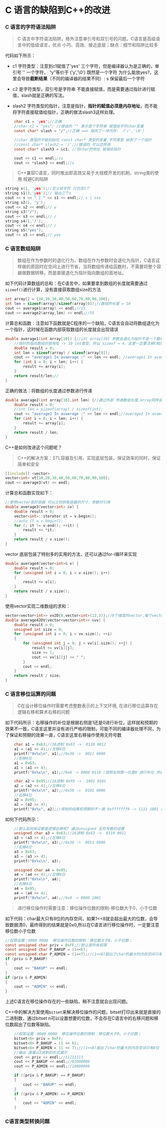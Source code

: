 # C 语言的缺陷到C++的改进

### C 语言的字符语法陷阱

> C 语言中字符语法陷阱，格外注意单引号和双引号的问题。C语言是高级语言中的低级语言，优点 小巧、高效、接近底层；缺点：细节和陷阱比较多

代码如下所示：

- c1 字符类型：注意到c1赋值了'yes' 三个字符，但是编译器认为是正确的，单引号 '' 一个字符， “y”等价于 ('y','\0') 既然是一个字符 为什么能放yes?，这里会导致**截断结果**（不同的编译器的结果不同）: s 保留最后一个字符

- c2 是字符类型，双引号是字符串 不能直接赋值，而是需要通过指针进行赋值，slash就是正确的写法。
- slash2 字符类型的指针，注意是指针，**指针的赋值必须是内存地址**，而不能将字符直接赋值给指针，正确的做法slash3这样处理。

```c
	char c1 = 'yes';//正确  
	//char c2 = "yes"; //错误的 "" 表示是个字符串 赋值给字符char变量 
	const char* slash = "/";//正确 ==> 指向了一块内存: （'/','\0'）

	//char 类型的不能初始化 const char* 类型的变量,字符类型 给到了一个指针
	//const char* slash2 = '/';//错误的 可以这样做
	const char* slash3 = &c1; //将char的地址 赋值给指针

	cout << c1 << endl;//s
	cout << *slash3 << endl;//s
```

> C++兼容C语言，同时推出即高效又易于大规模开发的机制，string类的使用 规避C的陷阱

```cpp
string s(1, 'yes');//定义给字符 只包含1个
string s1(3,'yes');// 输出三个s
cout << s << " | " << s1 << endl;// s | sss
string s2(1, 'y');
cout << s2 << endl;// y
string s3("/");
cout << s3 << endl;// /
string s4(1,'/');
cout << s4 << endl;// /
string s5("yes");
cout << s5 << endl;// yes
```

### C 语言数组陷阱

> 数组在作为参数时的退化行为，数组在作为参数时会退化为指针，C语言这样做的原因时在空间上进行节省，当将数组传递给函数时，不需要将整个容器做数据转移，而是直接退化为指针指向数组的首地址。

如下代码计算数组的总和：在C语言中，如果要拿到数组的长度就需要通过`sizeof()`进行计算，没有直接获取数组size的方法

```c
int array[] = {10,20,30,40,50,60,70,80,90,100};
int len = sizeof(array)/sizeof(array[0]);//数组的长度 = 10
cout << average1(array) << endl;//15
cout << average2(array,len) << endl;//55
```

计算总和函数：注意如下函数就是C程序的一个缺陷，C语言会自动将数组退化为一个指针，这时候在函数内部获取数组的长度就会出现错误

```c
double average1(int array[10]) {//int array[10] 参数会退化为指针不是一个数组，指针的大小固定为4(x86) 8(x64),
	//指针的指向数组的首地址 -> 10 int类型，所以 sizeof = 4，这里一定要注册C程序的缺陷
	double result = 0;
	int len = sizeof(array) / sizeof(array[0]);
	cout << "average1 In avaerage :" << len << endl; //average1 In avaerage :2
	for (int i = 0; i < len; i++) {
		result += array[i];
	}
	return result/len;//
}
```

正确的做法：将数组的长度通过参数进行传递

```c
double average2(int array[10],int len) {//通过外部 传递数组长度,array同样会退化为指针
	double result = 0;
	//int len = sizeof(array) / sizeof(int);
	cout << "average2 In avaerage :" << len << endl;//average2 In avaerage :10
	for (int i = 0; i < len; i++) {
		result += array[i];
	}
	return result / len;
}
```

C++是如何改进这个问题呢？

> C++的解决方案：STL容器及引用，实现底层包装，保证效率的同时，保证简单和安全

```cpp
[[include]] <vector>
vector<int> vt{10,20,30,40,50,60,70,80,90,100};
cout << average3(vt) << endl;
```

计算总和函数实现如下：

```cpp
//使用vector高阶容器 可以立刻获取容器的尺寸，参数时引用
double average3(vector<int> &v) {
	double result = 0;
	vector<int>::iterator it = v.begin();
	//auto it = v.begin();
	for (; it != v.end(); ++it) {
		result += *it;
	}
	return result / v.size();
}
```

vector 底层包装了特别多的实用的方法，还可以通过for-i循环来实现

```cpp
double average4(vector<int>& v) {
	double result = 0;
	for (unsigned int i = 0; i < v.size(); i++)
	{
		result += v[i];
	}
	return result / v.size();
}
```

使用vector实现二维数组的求和：

```cpp
vector<vector<int>> vv2D{8,vector<int>(12,3)};//8个维度的vector,每个vector有12个3
double average42DV(vector<vector<int>> &vv) {
	double result = 0;
	unsigned int size = 0;
	for (unsigned int i = 0; i < vv.size(); ++i)
	{
		for (unsigned int j = 0; j < vv[i].size(); ++j) {
			result += vv[i][j];
			size += 1;
			cout << vv[i][j] << " ";
		}
		cout << endl;
	}
	return result / size;
}
```

### C 语言移位运算的问题

> C在设计移位操作时需要考虑整数表示的上下文环境, 在进行移位运算存在逻辑右移和算术右移的问题

如下代码所示：右移操作的补位是根据右侧是1还是0进行补位，这样就和预期的效果不一致，C语言这里并没有进行严格的限制，可能不同的编译器处理不同，为了保证和预期的效果一直，C语言这里右移操作使用无符号数

```c
	char a1 = 0x63;//16进制 0x63 ->  0110 0011
	a1 = (a1 << 4);//左移4位
	printf("0x%x\n", a1);//0x30 ->  0011 0000
	//右移4位
	a1 = 0x63;
	a1 = (a1 >> 4);
	printf("0x%x\n", a1);//0x6 -> 0000 0110 (按照右侧第一位是0 进行补位 所以前面是0补位) 算术右移

	char a2 = 0x95;//16进制 0x95 ->  1001 0101
	a2 = (a2 << 4);//左移4位
	printf("0x%x\n", a2);//0x50 ->  0101 0000
	//右移4位
	a2 = 0x95;
	a2 = (a2 >> 4);
	printf("0x%x", a2);//得到的结果和预期的不一致 0xfffffff9 -> 1111 1001 (按照右侧的第一位是1 进行补位 所以前面是1补位) 算术右移
```

如何下代码所示：

```c
	//那么如何保证都是逻辑右移呢? 通过unsigned 无符号数的设置
	unsigned char a3 = 0x63;//16进制 0x63 ->  0110 0011
	a3 = (a3 << 4);//左移4位
	printf("0x%x\n", a3);//0x30 ->  0011 0000
	//右移4位
	a3 = 0x63;
	a3 = (a3 >> 4);
	printf("0x%x\n", a3);

	unsigned char a4 = 0x95;
	a4 = (a4 << 4);//左移4位
	printf("0x%x\n", a4);
	//右移4位
	a4 = 0x95;
	a4 = (a4 >> 4);
	printf("0x%x\n", a4);//0x9 -> 0000 1001 
```

> 进行移位操作时需要注意：移位操作位数的限制-移位数大于0，小于位数

如下代码：char最大只有8位的内存空间，如果1<<8就会超出最大的位数，会导致数据清0，最终得到的结果就是0x0,所以在C语言进行移位操作时，一定要注意移位数小于位数

```c
//权限设置：0000 0000  移位操作位数的限制：移位数大于0，小于位数；
const unsigned char priv = 0xFF;//默认是所有权限
const unsigned char P_BAKUP = (1<<6);
const unsigned char P_ADMIN = (1<<7);//(1<<8)超出了char的最大的内存空间只有8位 数据会清0
if (priv & P_BAKUP)
{
	cout << "BAKUP" << endl;
}
if (priv & P_ADMIN)
{
	cout << "ADMIN" << endl;
}
```

上述C语言在移位操作存在的一些缺陷，稍不注意就会出现问题。

C++中的解决方案使用`bitset`来解决移位操作的问题，bitset打印出来就是直接的二进制数，通过bitset<n> n可以设置想要的位数，不会存在C语言中的右移问题和移位数超出了位数等缺陷。

```cpp
	//权限设置：0000 0000  移位操作位数的限制：移位数大于0，小于位数；
	bitset<8> priv = 0xFF;
	bitset<8> P_BAKUP = (1 << 6);
	bitset<8> P_ADMIN = (1 << 7);//(1<<8)超出了char的最大的内存空间只有8位 数据会清0
	//输出 直接以2进制的形式展示
	cout << priv << endl;//11111111
	cout << P_BAKUP << endl;//01000000
	cout << P_ADMIN << endl;//10000000

	if ((priv & P_BAKUP) == P_BAKUP)
	{
		cout << "BAKUP" << endl;
	}
	if ((priv & P_ADMIN) == P_ADMIN)
	{
		cout << "ADMIN" << endl;
	}
```

### C语言类型转换问题

